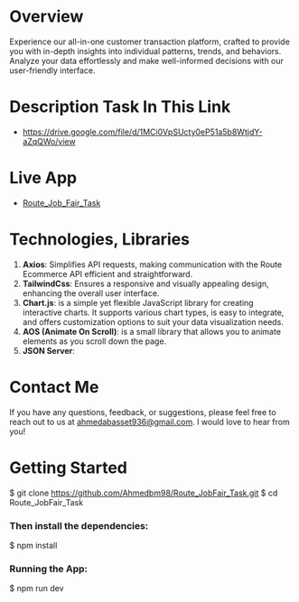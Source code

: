 # Overview 
Experience our all-in-one customer transaction platform, crafted to provide you with in-depth insights into individual patterns, trends, and behaviors. Analyze your data effortlessly and make well-informed decisions with our user-friendly interface.

# Description Task In This Link
* https://drive.google.com/file/d/1MCi0VpSUcty0eP51a5b8WtjdY-aZqQWo/view

# Live App
- [Route_Job_Fair_Task](https://route-job-fair-task.vercel.app/)

# Technologies, Libraries
1. **Axios**: Simplifies API requests, making communication with the Route Ecommerce API efficient and straightforward.
2. **TailwindCss**: Ensures a responsive and visually appealing design, enhancing the overall user interface.
3. **Chart.js**: is a simple yet flexible JavaScript library for creating interactive charts. It supports various chart types, is easy to integrate, and offers customization options to suit your data visualization needs.
4. **AOS (Animate On Scroll)**: is a small library that allows you to animate elements as you scroll down the page.
5. **JSON Server**:

# Contact Me
If you have any questions, feedback, or suggestions, please feel free to reach out to us at ahmedabasset936@gmail.com. I would love to hear from you!

# Getting Started
$ git clone https://github.com/Ahmedbm98/Route_JobFair_Task.git
$ cd Route_JobFair_Task

### Then install the dependencies:
$ npm install

### Running the App:
$ npm run dev
